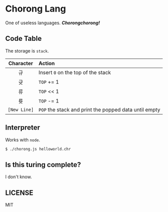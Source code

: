 # Chorong Lang

One of useless languages. **_Chorongchorong!_**

## Code Table

The storage is `stack`.

|  Character   | Action                                                |
| :----------: | :---------------------------------------------------- |
|      규      | Insert `0` on the top of the stack                    |
|      귯      | `TOP` += 1                                            |
|      류      | `TOP` << 1                                            |
|      륫      | `TOP` -= 1                                            |
| `[New Line]` | `POP` the stack and print the popped data until empty |

## Interpreter

Works with `node`.

```bash
$ ./chorong.js helloworld.chr
```

## Is this turing complete?

I don't know.

## LICENSE

MIT
